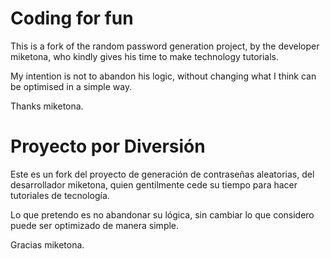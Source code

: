 # Coding for fun

This is a fork of the random password generation project, by the developer miketona, who kindly gives his time to make technology tutorials.

My intention is not to abandon his logic, without changing what I think can be optimised in a simple way.

Thanks miketona.

# Proyecto por Diversión

Este es un fork del proyecto de generación de contraseñas aleatorias, del desarrollador miketona, quien gentilmente cede su tiempo para hacer tutoriales de tecnología.

Lo que pretendo es no abandonar su lógica, sin cambiar lo que considero puede ser optimizado de manera simple.

Gracias miketona.

